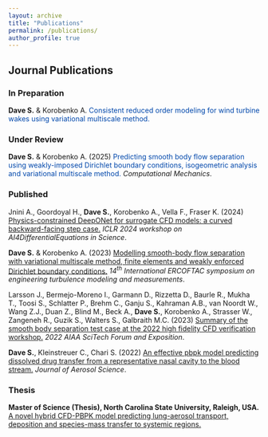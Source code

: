 ```yaml
---
layout: archive
title: "Publications"
permalink: /publications/
author_profile: true
---
```


## Journal Publications

### In Preparation

**Dave S.** & Korobenko A.
<span style="color:#0047AB;">Consistent reduced order modeling for wind turbine wakes using variational multiscale method.</span>

### Under Review

**Dave S.** & Korobenko A. (2025)
<span style="color:#0047AB;">Predicting smooth body flow separation using weakly-imposed Dirichlet boundary conditions, isogeometric analysis and variational multiscale method.</span>
_Computational Mechanics_.

### Published

Jnini A., Goordoyal H., **Dave S.**, Korobenko A., Vella F., Fraser K. (2024)
[Physics-constrained DeepONet for surrogate CFD models: a curved backward-facing step case.](https://openreview.net/pdf?id=zRef200Ucc)
_ICLR 2024 workshop on AI4DifferentialEquations in Science_.

**Dave S.** & Korobenko A. (2023) 
[Modelling smooth-body flow separation with variational multiscale method, finite elements and weakly enforced Dirichlet boundary conditions.](https://www.researchgate.net/publication/385102462_Modeling_Smooth-Body_Flow_Separation_with_Variational_Multiscale_Method_Finite_Elements_and_Weakly_Enforced_Dirichlet_Boundary_Conditions)
_14<sup>th</sup> International ERCOFTAC symposium on engineering turbulence modeling and measurements_.

Larsson J., Bermejo-Moreno I., Garmann D., Rizzetta D., Baurle R., Mukha T., Toosi S., Schlatter P., Brehm C., Ganju S., Kahraman A.B., van Noordt W., Wang Z.J., Duan Z., Blind M., Beck A., **Dave S.**, Korobenko A., Strasser W., Zangeneh R., Guzik S., Walters S., Galbraith M.C. (2023)
[Summary of the smooth body separation test case at the 2022 high fidelity CFD verification workshop.](https://www.researchgate.net/publication/370315104_Summary_of_the_Smooth_Body_Separation_Test_Case_at_the_2022_High_Fidelity_CFD_Verification_Workshop#fullTextFileContent)
_2022 AIAA SciTech Forum and Exposition_. 

**Dave S.**, Kleinstreuer C., Chari S. (2022)
[An effective pbpk model predicting dissolved drug transfer from a representative nasal cavity to the blood stream.](https://doi.org/10.1016/j.jaerosci.2021.105898)
_Journal of Aerosol Science_. 

### Thesis

**Master of Science (Thesis), North Carolina State University, Raleigh, USA.**
[A novel hybrid CFD-PBPK model predicting lung-aerosol transport, deposition and species-mass transfer to systemic regions.](https://www.lib.ncsu.edu/resolver/1840.20/38473)









